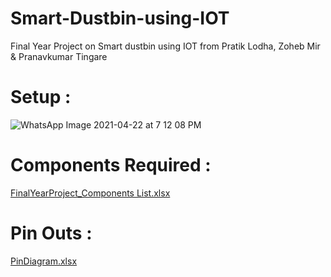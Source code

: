 # Smart-Dustbin-using-IOT
Final Year Project on Smart dustbin using IOT from Pratik Lodha, Zoheb Mir & Pranavkumar Tingare

# Setup :
![WhatsApp Image 2021-04-22 at 7 12 08 PM](https://user-images.githubusercontent.com/81015406/115996927-dfcd9300-a5fe-11eb-808c-b5840d8a8d7e.jpeg)

# Components Required :
[FinalYearProject_Components List.xlsx](https://github.com/prat7562/Smart-Dustbin-using-IOT/files/6488818/FinalYearProject_Components.List.xlsx)

# Pin Outs :
[PinDiagram.xlsx](https://github.com/prat7562/Smart-Dustbin-using-IOT/files/6372168/PinDiagram.xlsx)
